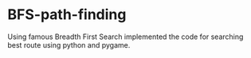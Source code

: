 # BFS-path-finding
Using famous Breadth First Search implemented the code for searching best route using python and pygame.

